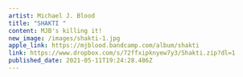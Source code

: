 ```yaml
---
artist: Michael J. Blood
title: "SHAKTI "
content: MJB's killing it!
new_image: /images/shakti-1.jpg
apple_link: https://mjblood.bandcamp.com/album/shakti
link: https://www.dropbox.com/s/72ffxipknyew7y3/Shakti.zip?dl=1
published_date: 2021-05-11T19:24:28.486Z
---
```

